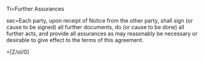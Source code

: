 Ti=Further Assurances

sec=Each party, upon receipt of Notice from the other party, shall sign (or cause to be signed) all further documents, do (or cause to be done) all further acts, and provide all assurances as may reasonably be necessary or desirable to give effect to the terms of this agreement.

=[Z/ol/0]
